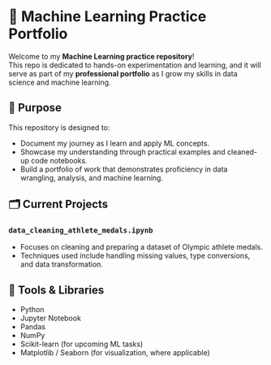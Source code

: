 # 🤖 Machine Learning Practice Portfolio

Welcome to my **Machine Learning practice repository**!  
This repo is dedicated to hands-on experimentation and learning, and it will serve as part of my **professional portfolio** as I grow my skills in data science and machine learning.

## 📌 Purpose

This repository is designed to:
- Document my journey as I learn and apply ML concepts.
- Showcase my understanding through practical examples and cleaned-up code notebooks.
- Build a portfolio of work that demonstrates proficiency in data wrangling, analysis, and machine learning.

## 🗂️ Current Projects

### `data_cleaning_athlete_medals.ipynb`
- Focuses on cleaning and preparing a dataset of Olympic athlete medals.
- Techniques used include handling missing values, type conversions, and data transformation.

## 🧰 Tools & Libraries

- Python
- Jupyter Notebook
- Pandas
- NumPy
- Scikit-learn (for upcoming ML tasks)
- Matplotlib / Seaborn (for visualization, where applicable)

